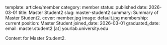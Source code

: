 template: articles/member
category: member
status: published
date: 2026-03-01
title: Master Student2
slug: master-student2
summary: Summary of Master Student2.
cover: member.jpg
image: default.jpg
membership: current
position: Master Student
joined_date: 2026-03-01
graduated_date:
email: master.student2 [at] yourlab.university.edu

Content for Master Student2.
